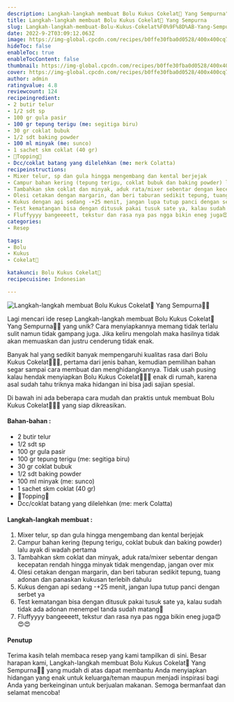```yaml
---
description: Langkah-langkah membuat Bolu Kukus Cokelat🍫 Yang Sempurna"
title: Langkah-langkah membuat Bolu Kukus Cokelat🍫 Yang Sempurna
slug: Langkah-langkah-membuat-Bolu-Kukus-Cokelat%F0%9F%8D%AB-Yang-Sempurna
date: 2022-9-2T03:09:12.063Z
image: https://img-global.cpcdn.com/recipes/b0ffe30fba0d0528/400x400cq70/photo.jpg
hideToc: false
enableToc: true
enableTocContent: false
thumbnail: https://img-global.cpcdn.com/recipes/b0ffe30fba0d0528/400x400cq70/photo.jpg
cover: https://img-global.cpcdn.com/recipes/b0ffe30fba0d0528/400x400cq70/photo.jpg
author: admin
ratingvalue: 4.8
reviewcount: 124
recipeingredient:
- 2 butir telur
- 1/2 sdt sp
- 100 gr gula pasir
- 100 gr tepung terigu (me: segitiga biru)
- 30 gr coklat bubuk
- 1/2 sdt baking powder
- 100 ml minyak (me: sunco)
- 1 sachet skm coklat (40 gr)
- 🌼Topping🌼
- Dcc/coklat batang yang dilelehkan (me: merk Colatta)
recipeinstructions:
- Mixer telur, sp dan gula hingga mengembang dan kental berjejak
- Campur bahan kering (tepung terigu, coklat bubuk dan baking powder) lalu ayak di wadah pertama
- Tambahkan skm coklat dan minyak, aduk rata/mixer sebentar dengan kecepatan rendah hingga minyak tidak mengendap, jangan over mix
- Olesi cetakan dengan margarin, dan beri taburan sedikit tepung, tuang adonan dan panaskan kukusan terlebih dahulu
- Kukus dengan api sedang -+25 menit, jangan lupa tutup panci dengan serbet ya
- Test kematangan bisa dengan ditusuk pakai tusuk sate ya, kalau sudah tidak ada adonan menempel tanda sudah matang🤤
- Fluffyyyy bangeeeett, tekstur dan rasa nya pas ngga bikin eneg juga😍😍😍
categories:
- Resep

tags:
- Bolu
- Kukus
- Cokelat🍫

katakunci: Bolu Kukus Cokelat🍫
recipecuisine: Indonesian

---
```


![Langkah-langkah membuat Bolu Kukus Cokelat🍫 Yang Sempurna👩‍🍳](https://img-global.cpcdn.com/recipes/b0ffe30fba0d0528/400x400cq70/photo.jpg)

Lagi mencari ide resep Langkah-langkah membuat Bolu Kukus Cokelat🍫 Yang Sempurna👩‍🍳 yang unik? Cara menyiapkannya memang tidak terlalu sulit namun tidak gampang juga. Jika keliru mengolah maka hasilnya tidak akan memuaskan dan justru cenderung tidak enak.

Banyak hal yang sedikit banyak mempengaruhi kualitas rasa dari Bolu Kukus Cokelat🍫👩‍🍳, pertama dari jenis bahan, kemudian pemilihan bahan segar sampai cara membuat dan menghidangkannya. Tidak usah pusing kalau hendak menyiapkan Bolu Kukus Cokelat🍫👩‍🍳 enak di rumah, karena asal sudah tahu triknya maka hidangan ini bisa jadi sajian spesial.

Di bawah ini ada beberapa cara mudah dan praktis untuk membuat Bolu Kukus Cokelat🍫👩‍🍳 yang siap dikreasikan.

<!--inarticleads1-->

#### Bahan-bahan :

- 2 butir telur
- 1/2 sdt sp
- 100 gr gula pasir
- 100 gr tepung terigu (me: segitiga biru)
- 30 gr coklat bubuk
- 1/2 sdt baking powder
- 100 ml minyak (me: sunco)
- 1 sachet skm coklat (40 gr)
- 🌼Topping🌼
- Dcc/coklat batang yang dilelehkan (me: merk Colatta)

<!--inarticleads2-->

#### Langkah-langkah membuat :

1. Mixer telur, sp dan gula hingga mengembang dan kental berjejak
1. Campur bahan kering (tepung terigu, coklat bubuk dan baking powder) lalu ayak di wadah pertama
1. Tambahkan skm coklat dan minyak, aduk rata/mixer sebentar dengan kecepatan rendah hingga minyak tidak mengendap, jangan over mix
1. Olesi cetakan dengan margarin, dan beri taburan sedikit tepung, tuang adonan dan panaskan kukusan terlebih dahulu
1. Kukus dengan api sedang -+25 menit, jangan lupa tutup panci dengan serbet ya
1. Test kematangan bisa dengan ditusuk pakai tusuk sate ya, kalau sudah tidak ada adonan menempel tanda sudah matang🤤
1. Fluffyyyy bangeeeett, tekstur dan rasa nya pas ngga bikin eneg juga😍😍😍

#### Penutup

Terima kasih telah membaca resep yang kami tampilkan di sini. Besar harapan kami, Langkah-langkah membuat Bolu Kukus Cokelat🍫 Yang Sempurna👩‍🍳 yang mudah di atas dapat membantu Anda menyiapkan hidangan yang enak untuk keluarga/teman maupun menjadi inspirasi bagi Anda yang berkeinginan untuk berjualan makanan. Semoga bermanfaat dan selamat mencoba!